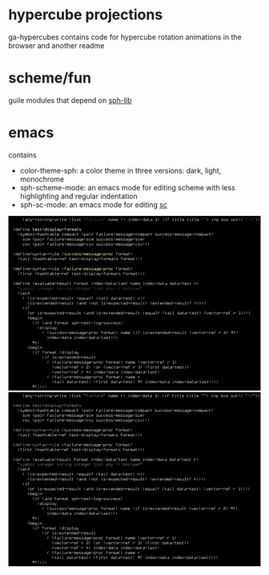 # hypercube projections
ga-hypercubes contains code for hypercube rotation animations in the browser and another readme

# scheme/fun
guile modules that depend on [sph-lib](https://github.com/sph-mn/sph-lib)

# emacs
contains
* color-theme-sph: a color theme in three versions: dark, light, monochrome
* sph-scheme-mode: an emacs mode for editing scheme with less highlighting and regular indentation
* sph-sc-mode: an emacs mode for editing [sc](https://github.com/sph-mn/sph-sc)

![color theme dark](emacs/color-theme/dark.png?raw=true)
![color theme monochrome](emacs/color-theme/monochrome.png?raw=true)
